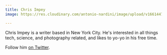 ```yaml
---
title: Chris Impey
image: https://res.cloudinary.com/antonio-nardini/image/upload/v1661447177/chris-impey_gvtnm5.webp

---
```

Chris Impey is a writer based in New York City. He's interested in all things tech, science, and photography related, and likes to yo-yo in his free time.


Follow him [on Twitter](https://twitter.com/chris-impey).